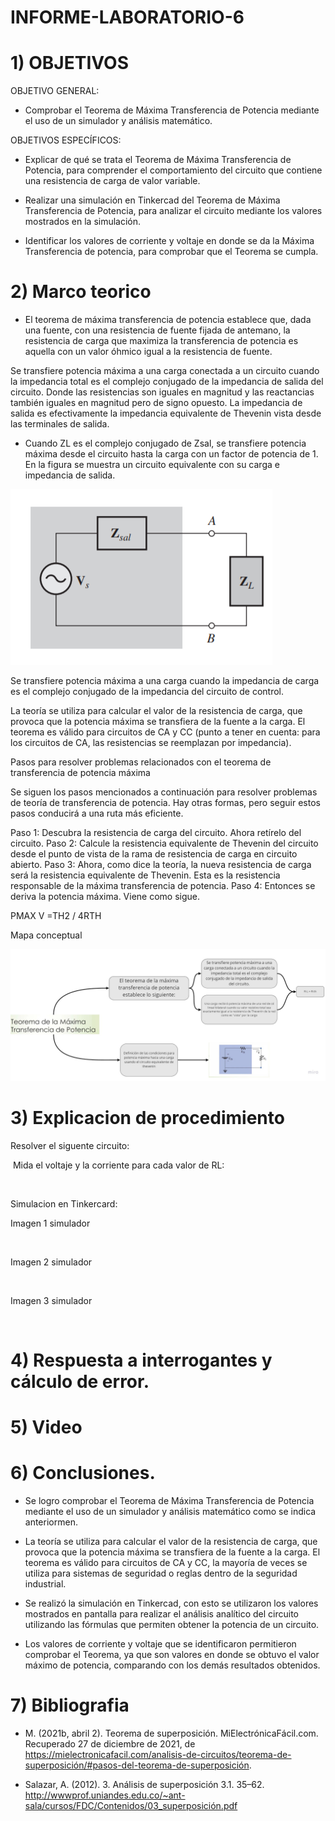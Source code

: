 # INFORME-LABORATORIO-6

# 1) OBJETIVOS

OBJETIVO GENERAL:

- Comprobar el Teorema de Máxima Transferencia de Potencia mediante el uso de un simulador y análisis matemático.

OBJETIVOS ESPECÍFICOS:

- Explicar de qué se trata el Teorema de Máxima Transferencia de Potencia, para comprender el comportamiento del circuito que contiene una resistencia de carga de valor variable.

- Realizar una simulación en Tinkercad del Teorema de Máxima Transferencia de Potencia, para analizar el circuito mediante los valores mostrados en la simulación.

- Identificar los valores de corriente y voltaje en donde se da la Máxima Transferencia de potencia, para comprobar que el Teorema se cumpla.


# 2) Marco teorico

- El teorema de máxima transferencia de potencia establece que, dada una fuente, con una resistencia de fuente fijada de antemano, la resistencia de carga que maximiza la transferencia de potencia es aquella con un valor óhmico igual a la resistencia de fuente.
  
Se transfiere potencia máxima a una carga conectada a un circuito cuando la impedancia total es el complejo conjugado de la impedancia de salida del circuito. 
Donde las resistencias son iguales en magnitud y las reactancias también iguales en magnitud pero de signo opuesto. La impedancia de salida es efectivamente la impedancia equivalente de Thevenin vista desde las terminales de salida. 
- Cuando ZL es el complejo conjugado de Zsal, se transfiere potencia máxima desde el circuito hasta la carga con un factor de potencia de 1. En la figura  se muestra un circuito
equivalente con su carga e impedancia de salida.

![](https://github.com/spcueva1/INFORME-LABORATORIO-6/blob/adb81509e4e1ba409698da2181447ca593fa8f7b/Mac%20inf%20lab6/1.png)

Se transfiere potencia máxima a una carga cuando la impedancia de carga es el complejo conjugado de la impedancia del circuito de control.

La teoría se utiliza para calcular el valor de la resistencia de carga, que provoca que la potencia máxima se transfiera de la fuente a la carga. El teorema es válido para circuitos de CA y CC (punto a tener en cuenta: para los circuitos de CA, las resistencias se reemplazan por impedancia).

Pasos para resolver problemas relacionados con el teorema de transferencia de potencia máxima

Se siguen los pasos mencionados a continuación para resolver problemas de teoría de transferencia de potencia. Hay otras formas, pero seguir estos pasos conducirá a una ruta más eficiente.

Paso 1: Descubra la resistencia de carga del circuito. Ahora retírelo del circuito.
Paso 2: Calcule la resistencia equivalente de Thevenin del circuito desde el punto de vista de la rama de resistencia de carga en circuito abierto.
Paso 3: Ahora, como dice la teoría, la nueva resistencia de carga será la resistencia equivalente de Thevenin. Esta es la resistencia responsable de la máxima transferencia de potencia.
Paso 4: Entonces se deriva la potencia máxima. Viene como sigue.

PMAX V =TH2 / 4RTH

Mapa conceptual

![](https://github.com/spcueva1/INFORME-LABORATORIO-6/blob/adb81509e4e1ba409698da2181447ca593fa8f7b/Mac%20inf%20lab6/Mapa.jpg)




# 3) Explicacion de procedimiento


Resolver el siguente circuito: 

![]()
Mida el voltaje y la corriente para cada valor de RL:




![]()


Simulacion en Tinkercard:

Imagen 1 simulador

![]()

Imagen 2 simulador

![]()

Imagen 3 simulador

![]()


# 4) Respuesta a interrogantes y cálculo de error.


# 5) Video




# 6) Conclusiones.

- Se logro comprobar el Teorema de Máxima Transferencia de Potencia mediante el uso de un simulador y análisis matemático como se indica anteriormen. 

- La teoría se utiliza para calcular el valor de la resistencia de carga, que provoca que la potencia máxima se transfiera de la fuente a la carga. El teorema es válido para circuitos de CA y CC, la mayoría de veces se utiliza para sistemas de seguridad o reglas dentro de la seguridad industrial.

- Se realizó la simulación en Tinkercad, con esto se utilizaron los valores mostrados en pantalla para realizar el análisis analítico del circuito utilizando las fórmulas que permiten obtener la potencia de un circuito.

- Los valores de corriente y voltaje que se identificaron permitieron comprobar el Teorema, ya que son valores en donde se obtuvo el valor máximo de potencia, comparando con los demás resultados obtenidos.

# 7) Bibliografia

- M. (2021b, abril 2). Teorema de superposición. MiElectrónicaFácil.com. Recuperado 27 de diciembre de 2021, de https://mielectronicafacil.com/analisis-de-circuitos/teorema-de-superposición/#pasos-del-teorema-de-superposición.

- Salazar, A. (2012). 3. Análisis de superposición 3.1. 35–62. http://wwwprof.uniandes.edu.co/~ant-sala/cursos/FDC/Contenidos/03_superposición.pdf
